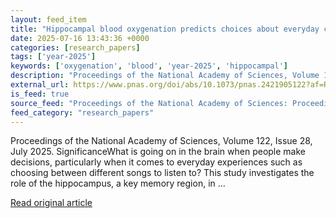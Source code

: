 ```yaml
---
layout: feed_item
title: "Hippocampal blood oxygenation predicts choices about everyday consumer experiences: A deep-learning approach"
date: 2025-07-16 13:43:36 +0000
categories: [research_papers]
tags: ['year-2025']
keywords: ['oxygenation', 'blood', 'year-2025', 'hippocampal']
description: "Proceedings of the National Academy of Sciences, Volume 122, Issue 28, July 2025"
external_url: https://www.pnas.org/doi/abs/10.1073/pnas.2421905122?af=R
is_feed: true
source_feed: "Proceedings of the National Academy of Sciences: Proceedings of the National Academy of Sciences: Table of Contents"
feed_category: "research_papers"
---
```


Proceedings of the National Academy of Sciences, Volume 122, Issue 28, July 2025. SignificanceWhat is going on in the brain when people make decisions, particularly when it comes to everyday experiences such as choosing between different songs to listen to? This study investigates the role of the hippocampus, a key memory region, in ...

[Read original article](https://www.pnas.org/doi/abs/10.1073/pnas.2421905122?af=R)
